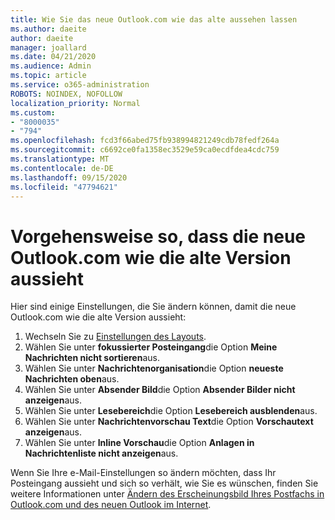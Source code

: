 ```yaml
---
title: Wie Sie das neue Outlook.com wie das alte aussehen lassen
ms.author: daeite
author: daeite
manager: joallard
ms.date: 04/21/2020
ms.audience: Admin
ms.topic: article
ms.service: o365-administration
ROBOTS: NOINDEX, NOFOLLOW
localization_priority: Normal
ms.custom:
- "8000035"
- "794"
ms.openlocfilehash: fcd3f66abed75fb938994821249cdb78fedf264a
ms.sourcegitcommit: c6692ce0fa1358ec3529e59ca0ecdfdea4cdc759
ms.translationtype: MT
ms.contentlocale: de-DE
ms.lasthandoff: 09/15/2020
ms.locfileid: "47794621"
---
```

# <a name="how-to-make-the-new-outlookcom-look-like-the-old-version"></a>Vorgehensweise so, dass die neue Outlook.com wie die alte Version aussieht

Hier sind einige Einstellungen, die Sie ändern können, damit die neue Outlook.com wie die alte Version aussieht:

1. Wechseln Sie zu [Einstellungen des Layouts](https://outlook.live.com/mail/options/mail/layout).
1. Wählen Sie unter **fokussierter Posteingang**die Option **Meine Nachrichten nicht sortieren**aus.
1. Wählen Sie unter **Nachrichtenorganisation**die Option **neueste Nachrichten oben**aus.
1. Wählen Sie unter **Absender Bild**die Option **Absender Bilder nicht anzeigen**aus.
1. Wählen Sie unter **Lesebereich**die Option **Lesebereich ausblenden**aus.
1. Wählen Sie unter **Nachrichtenvorschau Text**die Option **Vorschautext anzeigen**aus.
1. Wählen Sie unter **Inline Vorschau**die Option **Anlagen in Nachrichtenliste nicht anzeigen**aus.

Wenn Sie Ihre e-Mail-Einstellungen so ändern möchten, dass Ihr Posteingang aussieht und sich so verhält, wie Sie es wünschen, finden Sie weitere Informationen unter [Ändern des Erscheinungsbild Ihres Postfachs in Outlook.com und des neuen Outlook im Internet](https://support.office.com/article/b41c2ecb-f23c-42b3-b7f8-659646d5e58c?wt.mc_id=Office_Outlook_com_Alchemy).